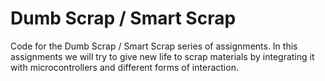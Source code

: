 # Dumb Scrap / Smart Scrap

Code for the Dumb Scrap / Smart Scrap series of assignments. In this assignments we will try to give new life to scrap materials by integrating it with microcontrollers and different forms of interaction.


